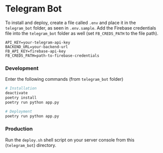 # Telegram Bot

To install and deploy, create a file called `.env` and place it in the `telegram_bot` folder, as seen in `.env.sample`. Add the Firebase credentials file into the `telegram_bot` folder as well (set `FB_CREDS_PATH` to the file path).

```env
API_KEY=your-telegram-api-key
BACKEND_URL=your-backend-url
FB_API_KEY=firebase-api-key
FB_CREDS_PATH=path-to-firebase-credentials
```

### Development

Enter the following commands (from `telegram_bot` folder)

```bash
# Installation
deactivate
poetry install
poetry run python app.py

# Deployment
poetry run python app.py
```

### Production

Run the `deploy.sh` shell script on your server console from this (`telegram_bot`) directory.
